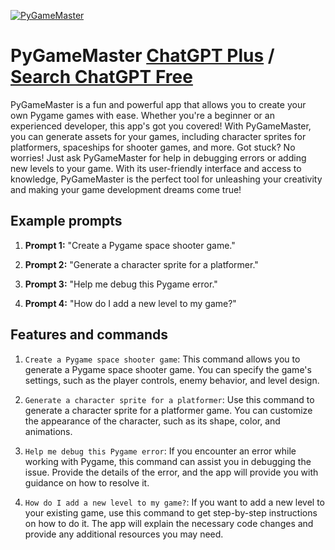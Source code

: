 
[![PyGameMaster](https://files.oaiusercontent.com/file-pALeIXzgkhiFRq2pzekTcodO?se=2123-10-18T06%3A51%3A30Z&sp=r&sv=2021-08-06&sr=b&rscc=max-age%3D31536000%2C%20immutable&rscd=attachment%3B%20filename%3DAlbedoBase_XL_a_wizard_symbolizing_Dark_and_Power_psycology_co_0.jpg&sig=GmPIu4RkB1WIqufyVzf32XZ0/JKJCQp4lafTm3GCgLQ%3D)](https://chat.openai.com/g/g-4dfQXlFfI-pygamemaster)

# PyGameMaster [ChatGPT Plus](https://chat.openai.com/g/g-4dfQXlFfI-pygamemaster) / [Search ChatGPT Free](https://gptcall.net/index.html#/?search=PyGameMaster)

PyGameMaster is a fun and powerful app that allows you to create your own Pygame games with ease. Whether you're a beginner or an experienced developer, this app's got you covered! With PyGameMaster, you can generate assets for your games, including character sprites for platformers, spaceships for shooter games, and more. Got stuck? No worries! Just ask PyGameMaster for help in debugging errors or adding new levels to your game. With its user-friendly interface and access to knowledge, PyGameMaster is the perfect tool for unleashing your creativity and making your game development dreams come true!

## Example prompts

1. **Prompt 1:** "Create a Pygame space shooter game."

2. **Prompt 2:** "Generate a character sprite for a platformer."

3. **Prompt 3:** "Help me debug this Pygame error."

4. **Prompt 4:** "How do I add a new level to my game?"

## Features and commands

1. `Create a Pygame space shooter game`: This command allows you to generate a Pygame space shooter game. You can specify the game's settings, such as the player controls, enemy behavior, and level design.

2. `Generate a character sprite for a platformer`: Use this command to generate a character sprite for a platformer game. You can customize the appearance of the character, such as its shape, color, and animations.

3. `Help me debug this Pygame error`: If you encounter an error while working with Pygame, this command can assist you in debugging the issue. Provide the details of the error, and the app will provide you with guidance on how to resolve it.

4. `How do I add a new level to my game?`: If you want to add a new level to your existing game, use this command to get step-by-step instructions on how to do it. The app will explain the necessary code changes and provide any additional resources you may need.


